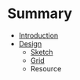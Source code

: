 # Summary

* [Introduction](README.md)
* [Design](Design/README.md)
   * [Sketch](Design/sketch.md)
   * [Grid](Design/grid.md)
   * Resource

